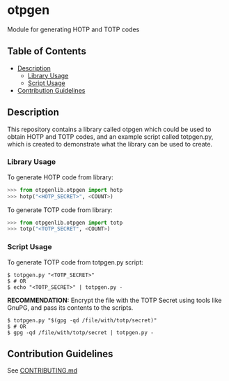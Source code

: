 # otpgen

Module for generating HOTP and TOTP codes

## Table of Contents

- [Description](#description)
  - [Library Usage](#library-usage)
  - [Script Usage](#script-usage)
- [Contribution Guidelines](#contribution-guidelines)

## Description

This repository contains a library called otpgen which could be used to obtain
HOTP and TOTP codes, and an example script called totpgen.py, which is created
to demonstrate what the library can be used to create.

### Library Usage

To generate HOTP code from library:

```python
>>> from otpgenlib.otpgen import hotp
>>> hotp("<HOTP_SECRET>", <COUNT>)
```

To generate TOTP code from library:

```python
>>> from otpgenlib.otpgen import totp
>>> totp("<TOTP_SECRET", <COUNT>)
```

### Script Usage

To generate TOTP code from totpgen.py script:

```shell
$ totpgen.py "<TOTP_SECRET>"
$ # OR
$ echo "<TOTP_SECRET>" | totpgen.py -
```

**RECOMMENDATION:** Encrypt the file with the TOTP Secret using tools like
GnuPG, and pass its contents to the scripts.

```shell
$ totpgen.py "$(gpg -qd /file/with/totp/secret)"
$ # OR
$ gpg -qd /file/with/totp/secret | totpgen.py -
```

## Contribution Guidelines

See [CONTRIBUTING.md](CONTRIBUTING.md)
